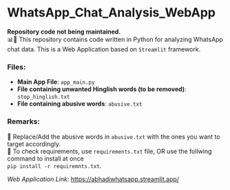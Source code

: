 # WhatsApp_Chat_Analysis_WebApp
**Repository code not being maintained.** <br>
📊📱 This repository contains code written in Python for analyzing WhatsApp chat data. This is a Web Application based on `Streamlit` framework. 

### Files:

- **Main App File**: `app_main.py`
- **File containing unwanted Hinglish words (to be removed)**: `stop_hinglish.txt`
- **File containing abusive words**: `abusive.txt`

### Remarks:

🚫 Replace/Add the abusive words in `abusive.txt` with the ones you want to target accordingly.<br>
📝  To check requirements, use `requirements.txt` file, OR use the follwing command to install at once 
<br> `pip install -r requiremnts.txt`.

*Web Application Link:* https://abhadiwhatsapp.streamlit.app/
   
